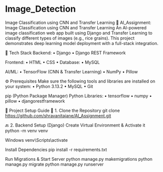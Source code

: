 # Image_Detection
Image Classification using CNN and Transfer Learning
🧠 AI_Assignment: Image Classification using CNN and Transfer Learning An AI-powered image classification web app built using Django and Transfer Learning to classify different types of images (e.g., rice grains). This project demonstrates deep learning model deployment with a full-stack integration.

🔧 Tech Stack Backend: • Django • Django REST Framework

Frontend: • HTML • CSS • Database: • MySQL

AI/ML: • TensorFlow (CNN & Transfer Learning) • NumPy • Pillow

⚙️ Prerequisites Make sure the following tools and libraries are installed on your system: • Python 3.13.2 • MySQL • Git

pip (Python Package Manager) Python Libraries: • tensorflow • numpy • pillow • djangorestframework

🚀 Project Setup Guide 📁 1. Clone the Repository git clone https://github.com/shravanitajane/AI_Assignment.git

🔙 2. Backend Setup (Django) Create Virtual Environment & Activate it python -m venv venv

Windows venv\Scripts\activate

Install Dependencies pip install -r requirements.txt

Run Migrations & Start Server python manage.py makemigrations python manage.py migrate python manage.py runserver
